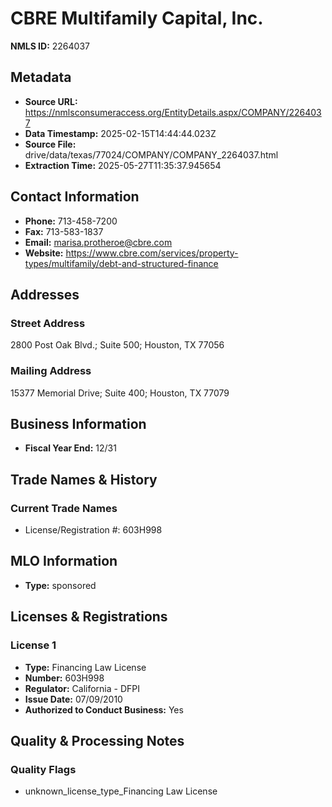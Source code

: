 # CBRE Multifamily Capital, Inc.

**NMLS ID:** 2264037

## Metadata
- **Source URL:** https://nmlsconsumeraccess.org/EntityDetails.aspx/COMPANY/2264037
- **Data Timestamp:** 2025-02-15T14:44:44.023Z
- **Source File:** drive/data/texas/77024/COMPANY/COMPANY_2264037.html
- **Extraction Time:** 2025-05-27T11:35:37.945654

## Contact Information
- **Phone:** 713-458-7200
- **Fax:** 713-583-1837
- **Email:** marisa.protheroe@cbre.com
- **Website:** https://www.cbre.com/services/property-types/multifamily/debt-and-structured-finance

## Addresses
### Street Address
2800 Post Oak Blvd.; Suite 500; Houston, TX 77056

### Mailing Address
15377 Memorial Drive; Suite 400; Houston, TX 77079

## Business Information
- **Fiscal Year End:** 12/31

## Trade Names & History
### Current Trade Names
- License/Registration #: 603H998

## MLO Information
- **Type:** sponsored

## Licenses & Registrations

### License 1
- **Type:** Financing Law License
- **Number:** 603H998
- **Regulator:** California - DFPI
- **Issue Date:** 07/09/2010
- **Authorized to Conduct Business:** Yes

## Quality & Processing Notes
### Quality Flags
- unknown_license_type_Financing Law License
